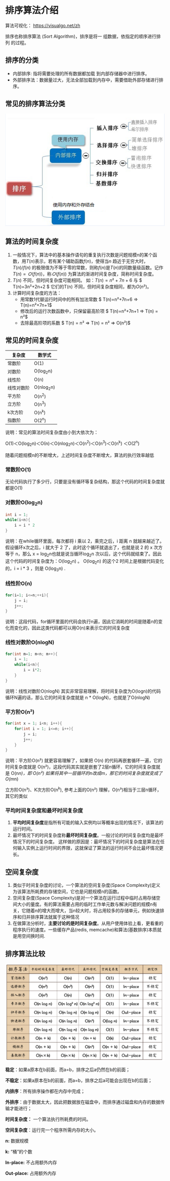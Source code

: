 # 排序算法介绍

算法可视化： https://visualgo.net/zh

排序也称排序算法 (Sort Algorithm)，排序是将一 组数据，依指定的顺序进行排列 的过程。

## 排序的分类

- 内部排序: 指将需要处理的所有数据都加载 到内部存储器中进行排序。
- 外部排序法：数据量过大，无法全部加载到内存中，需要借助外部存储进行排序。

## 常见的排序算法分类

![](.././doc/06.png)

## 算法的时间复杂度

1. 一般情况下，算法中的基本操作语句的重复执行次数是问题规模n的某个函数，用$T(n)$表示，若有某个辅助函数$f(n)$，使得当$n$ 趋近于无穷大时，$T(n) / f(n)$ 的极限值为不等于零的常数，则称$f(n)$是$T(n)$的同数量级函数。记作 $T(n)=Ｏ( f(n) )$，称$Ｏ( f(n) )$ 为算法的渐进时间复杂度，简称时间复杂度。
2. $T(n)$ 不同，但时间复杂度可能相同。 如：$T(n)=n²+7n+6$ 与 $ T(n)=3n²+2n+2 $ 它们的T(n) 不同，但时间复杂度相同，都为$O(n²)$。
3. 计算时间复杂度的方法：
   - 用常数1代替运行时间中的所有加法常数 $ T(n)=n²+7n+6 => T(n)=n²+7n+1$
   - 修改后的运行次数函数中，只保留最高阶项 $ T(n)=n²+7n+1 => T(n) = n²$ 
   - 去除最高阶项的系数 $ T(n) = n² => T(n) = n² => O(n²)$ 

## 常见的时间复杂度

| 复杂度     | 数学式               |
| ---------- | -------------------- |
| 常数阶     | O(1)                 |
| 对数阶     | O(log<sub>2</sub>n)  |
| 线性阶     | O(n)                 |
| 线性对数阶 | O(nlog<sub>2</sub>n) |
| 平方阶     | O(n<sup>2</sup>)     |
| 立方阶     | O(n<sup>3</sup>)     |
| k次方阶    | O(n<sup>k</sup>)     |
| 指数阶     | O(2<sup>n</sup>)     |

说明：常见的算法时间复杂度由小到大依次为：

Ο(1)＜O(log<sub>2</sub>n)＜Ο(n)＜O(nlog<sub>2</sub>n)＜O(n<sup>2</sup>)＜O(n<sup>3</sup>)＜O(n<sup>k</sup>) ＜O(2<sup>n</sup>) 

随着问题规模n的不断增大，上述时间复杂度不断增大，算法的执行效率越低

### 常数阶O(1)

无论代码执行了多少行，只要是没有循环等复杂结构，那这个代码的时间复杂度就都是O(1)

### 对数阶O(log<sub>2</sub>n)

```java
int i = 1;
while(i<n){
    i = i * 2
}
```

说明：在while循环里面，每次都将 i 乘以 2，乘完之后，i 距离 n 就越来越近了。假设循环x次之后，i 就大于 2 了，此时这个循环就退出了，也就是说 2 的 x 次方等于 n，那么 x = log<sub>2</sub>n也就是说当循环log<sub>2</sub>n 次以后，这个代码就结束了。因此这个代码的时间复杂度为：O(log<sub>2</sub>n)  。 O(log<sub>2</sub>n) 的这个2 时间上是根据代码变化的，i = i * 3 ，则是 O(log<sub>3</sub>n) .

### 线性阶O(n)

```java
for(i=1; i<=n;++i){
    j = i;
    j++;
}
```

说明：这段代码，for循环里面的代码会执行n遍，因此它消耗的时间是随着n的变化而变化的，因此这类代码都可以用O(n)来表示它的时间复杂度

### 线性对数阶O(nlogN)

```java
for(int m=1; m<n; m++){
    i = 1;
    while(i<n){
        i = i*2;
    }
}
```

说明：线性对数阶O(nlogN) 其实非常容易理解，将时间复杂度为O(logn)的代码循环N遍的话，那么它的时间复杂度就是 n * O(logN)，也就是了O(nlogN)

### 平方阶O(n²)

```java
for(int x = 1; i<n; i++){
    for(int i = 1; i<=n; i++){
        j = i;
        j++;
    }
}
```

说明：平方阶O(n²) 就更容易理解了，如果把 O(n) 的代码再嵌套循环一遍，它的时间复杂度就是 O(n²)，这段代码其实就是嵌套了2层n循环，它的时间复杂度就是 O(n*n)，即 O(n²) 如果将其中一层循环的n改成m，那它的时间复杂度就变成了 O(m*n)

立方阶O(n³)、K次方阶O(n<sup>k</sup>), 参考上面的O(n²) 理解，O(n³)相当于三层n循环，其它的类似

### 平均时间复杂度和最坏时间复杂度

1. **平均时间复杂度**是指所有可能的输入实例均以等概率出现的情况下，该算法的运行时间。
2. 最坏情况下的时间复杂度称**最坏时间复杂度**。一般讨论的时间复杂度均是最坏情况下的时间复杂度。 这样做的原因是：最坏情况下的时间复杂度是算法在任何输入实例上运行时间的界限，这就保证了算法的运行时间不会比最坏情况更长。

## 空间复杂度

1. 类似于时间复杂度的讨论，一个算法的空间复杂度(Space Complexity)定义为该算法所耗费的存储空间，它也是问题规模n的函数。
2. 空间复杂度(Space Complexity)是对一个算法在运行过程中临时占用存储空间大小的量度。有的算法需要占用的临时工作单元数与解决问题的规模n有关，它随着n的增大而增大，当n较大时，将占用较多的存储单元，例如快速排序和归并排序算法就属于这种情况
3. 在做算法分析时，**主要讨论的是时间复杂度**。从用户使用体验上看，更看重的程序执行的速度。一些缓存产品(redis, memcache)和算法(基数排序)本质就是用空间换时间.

## 排序算法比较

![](.././doc/07.png)

**稳定**：如果a原本在b前面，而a=b，排序之后a仍然在b的前面；

**不稳定**：如果a原本在b的前面，而a=b，排序之后a可能会出现在b的后面；

**内排序**：所有排序操作都在内存中完成；

**外排序**：由于数据太大，因此把数据放在磁盘中，而排序通过磁盘和内存的数据传输才能进行；

**时间复杂度：** 一个算法执行所耗费的时间。

**空间复杂度**：运行完一个程序所需内存的大小。

**n:** 数据规模

**k:** “桶”的个数

**In-place:**  不占用额外内存

**Out-place:** 占用额外内存